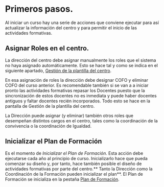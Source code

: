 # Primeros pasos.

Al iniciar un curso hay una serie de acciones que conviene ejecutar para así actualizar la información del centro y para permitir el inicio de las actividades formativas.

## Asignar Roles en el centro.

La dirección del centro debe asignar manualmente los roles que el sistema no haya asignado automáticamente. Esto se hace tal y como se indica en el siguiente apartado, [Gestión de la plantilla del centro](gestion-de-la-plantilla-del-centro.md).

En esa asignación de roles la dirección debe designar COFO y eliminar COFO del curso anterior. Es recomendable también si se van a a iniciar pronto las actividades formativas repasar los Docentes puesto que la sincronización de estos docentes no es inmediata y puede haber docentes antiguos y faltar docentes recién incorporados. Todo esto se hace en la pantalla de Gestión de la plantilla del centro.

La Dirección puede asignar (y eliminar) también otros roles que desempeñan distintos cargos en el centro, tales como la coordinación de la convivencia o la coordinación de Igualdad.

## Inicializar el Plan de Formación

Es el momento de *Inicializar el Plan de Formación*. Esta acción debe ejecutarse cada año al principio de curso. Inicializarlo hace que pueda comenzar su diseño y, por tanto, hace también posible el diseño de actividades formativas por parte del centro.** Tanto la Dirección como la Coordinación de la Formación pueden inicializar el plan**. El Plan de Formación se inicializa en la pestaña [Plan de Formación](mi_plan_de_formacion.md).